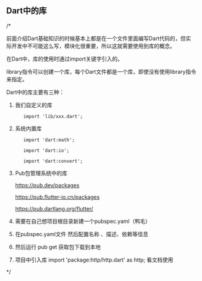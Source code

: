 ## Dart中的库
/*

前面介绍Dart基础知识的时候基本上都是在一个文件里面编写Dart代码的，但实际开发中不可能这么写，模块化很重要，所以这就需要使用到库的概念。

在Dart中，库的使用时通过import关键字引入的。

library指令可以创建一个库，每个Dart文件都是一个库，即使没有使用library指令来指定。

Dart中的库主要有三种：

1. 我们自定义的库     

          import 'lib/xxx.dart';

2. 系统内置库       

          import 'dart:math';    

          import 'dart:io'; 

          import 'dart:convert';

3. Pub包管理系统中的库  

    https://pub.dev/packages

    https://pub.flutter-io.cn/packages

    https://pub.dartlang.org/flutter/

1. 需要在自己想项目根目录新建一个pubspec.yaml（鸭毛）

2. 在pubspec.yaml文件 然后配置名称 、描述、依赖等信息

3. 然后运行 pub get 获取包下载到本地  

4. 项目中引入库 import 'package:http/http.dart' as http; 看文档使用

*/